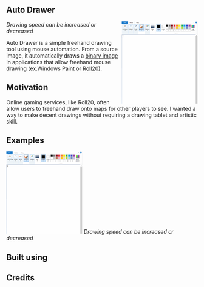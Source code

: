 ## Auto Drawer
<img align="right" src="/assets/examples/Github.gif" width="200"></img>
*Drawing speed can be increased or decreased*

Auto Drawer is a simple freehand drawing tool using mouse automation.
From a source image, it automatically draws a [binary image](https://en.wikipedia.org/wiki/Binary_image)
in applications that allow freehand mouse drawing (ex.Windows Paint or [Roll20](https://roll20.net/)).


## Motivation
Online gaming services, like Roll20, often allow users to freehand draw onto maps 
for other players to see. I wanted a way to make decent drawings without requiring
a drawing tablet and artistic skill. 

## Examples
<img src="/assets/examples/Github.gif" width="200"></img>
*Drawing speed can be increased or decreased*


## Built using


## Credits

